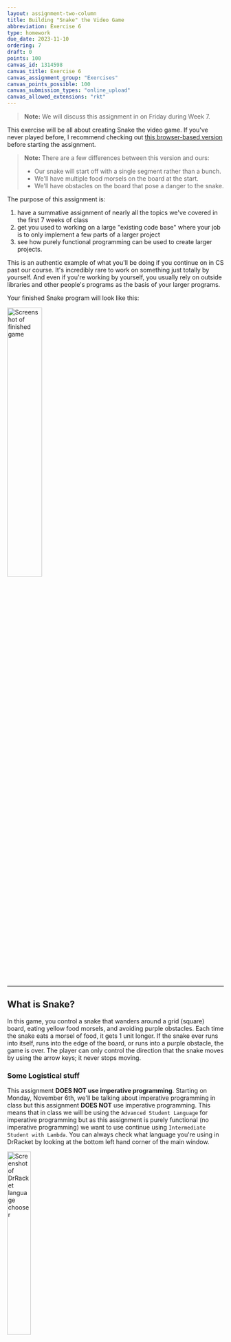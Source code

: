 ```yaml
---
layout: assignment-two-column
title: Building "Snake" the Video Game
abbreviation: Exercise 6
type: homework
due_date: 2023-11-10
ordering: 7
draft: 0
points: 100
canvas_id: 1314598
canvas_title: Exercise 6
canvas_assignment_group: "Exercises"
canvas_points_possible: 100
canvas_submission_types: "online_upload"
canvas_allowed_extensions: "rkt"
---
```


> **Note:** We will discuss this assignment in  on Friday during Week 7.

This exercise will be all about creating Snake the video game. If you've never played before, I recommend checking out [this browser-based version](https://www.mikusa.com/snake/snake.html) before starting the assignment.

> **Note:** There are a few differences between this version and ours:
> * Our snake will start off with a single segment rather than a bunch.
> * We'll have multiple food morsels on the board at the start.
> * We'll have obstacles on the board that pose a danger to the snake.

The purpose of this assignment is:

1. have a summative assignment of nearly all the topics we've covered in the first 7 weeks of class
2. get you used to working on a large "existing code base" where your job is to only implement a few parts of a larger project
3. see how purely functional programming can be used to create larger projects.

This is an authentic example of what you'll be doing if you continue on in CS past our course. It's incredibly rare to work on something just totally by yourself. And even if you're working by yourself, you usually rely on outside libraries and other people's programs as the basis of your larger programs.

Your finished Snake program will look like this:

<img src="{{ site.url }}/assets/exercise_6/finished_snake.png" alt="Screenshot of finished game" style="float: none; width:40%;"/>

* * *

## What is Snake?

In this game, you control a snake that wanders around a grid (square) board, eating yellow food morsels, and avoiding purple obstacles. Each time the snake eats a morsel of food, it gets 1 unit longer. If the snake ever runs into itself, runs into the edge of the board, or runs into a purple obstacle, the game is over. The player can only control the direction that the snake moves by using the arrow keys; it never stops moving.

### Some Logistical stuff

This assignment **DOES NOT use imperative programming**. Starting on Monday, November 6th, we'll be talking about imperative programming in class but this assignment **DOES NOT** use imperative programming. This means that in class we will be using the `Advanced Student Language` for imperative programming but as this assignment is purely functional (no imperative programming) we want to use continue using `Intermediate Student with Lambda`. You can always check what language you're using in DrRacket by looking at the bottom left hand corner of the main window.

<img src="{{ site.url }}/assets/exercise_6/drracket_language.png" alt="Screenshot of DrRacket language chooser" style="float: none; width:33%;" />


### Computer Coordinate Systems
Computers tend to use an odd coordinate system where the top left corner has coordinates `(0, 0)` and the y-coordinate increases in value as you move down. That is, the bottom left corner is at coordinates `(0, SIZE_OF_COORDINATE_SYSTEM)`. For this assignment the provided `snake-lib` file corrects for this behavior, moving the `(0, 0)` coordinate to the bottom left like coordinate systems in math. This means when the snake is moving up you’ll want to increase the y- coordinate and decrease it when the snake is moving down.

Many moons ago we talked about how Racket has some built-in structs that you can take advantage of without having to create them yourself with `define-struct`. One of them is called `posn` which is short for "position."

A `posn` is made up of two properties:
* an `x` value (number)
* a `y` value (number)

Just like our custom `struct`s, this means we have the following functions to create, check, and access data in structs:

* `make-posn: number number -> posn`
* `posn?: any? -> boolean`
* `posn-x: posn -> number`
* `posn-y: posn -> number`

* * *

## How to Get Started
To begin, download the template files below and make sure that all the files `snake-lib.rkt`, `foreign.rkt`, and `exercise_6.rkt` are in a folder where you will do your work.

<a class="nu-button" href="{{ site.url }}/course-files/exercises/exercise_6_template.zip" target="_blank">
    Exercise 6 Starter Files <i class="fas fa-download"></i>
</a>

**DO NOT MAKE ANY CHANGES TO THE FIRST 2 FILES AT ANY POINT.**

You will do your <mark>ALL YOUR WORK in `exercise_6.rkt`</mark>. Make sure your code passes all provided `check-expects` and write additional `check-expects` to ensure you’ve covered all possible situations. 

Additionally, you can only use the libraries already required in the starter code or `"./iterated-images.rkt"` and `"./remove_duplicates.rkt"` (however neither of these are actually required to complete the assignment). If you want to use them, you can copy them over from the earlier exercises.

Finally, `exercise_6.rkt` **MUST START WITH** `(require "./snake_lib.rkt")`; <mark>don't add any code before this line.</mark>

* * *

## Data Definitions

Just like how we've represented different types of data like employees, humans, cars, etc using custom `struct`s, so too can we represent the game of snake using a collection of `struct`s.

For this assignment, we will use several different data definitions (already included in `snake-lib`; **you do not need to make these**, you'll just need to use them). It provides the following `struct` definitions:

* `game`: this keeps track of all the game data including the board
* `snake`: this represents the snake character
* `food`: this will be used to represent the food particles on the board
* `obstacles`: this will be used to represent the obstacles on the board

These definitions are provided in your code _as a reference_ <mark>but the `define-struct` lines must remain commented as they are defined in already in `snake-lib` **for you**.</mark> They are also listed below.

This `snake-lib` also provides two other **variable** definitions:

* `board-length`, the length of one side of the board (measured in terms of snake body segments – by default, this is set to 50)
  * x-coordinates increase from 1 to `board-length` (inclusive) toward the right
  * y-coordinates increase from 1 to `board-length` (inclusive) toward the top
* `play-game`, a function described near the end of this assignment

* * *

### The `game`
```racket
; a game is...
; - (make-game snake (listof posn) (listof posn) number)
;   aka: (define-struct game (snake food obstacles ticks))
```

* the `snake` is described in more detail below (where is the snake on the screen)
* the `food` is described in more detail below (where is the food located on the screen)
* the `obstacles` are described in more detail below (where are the obstacles on the screen)
* the `ticks` just keeps track of how many "turns" have been played (aka how many times has the snake moved)

> **Interlude on Symbols**
> `'down` and its counterparts might look a little weird. It's not a `string`...and it's not a `list`. What the heck is it? The single quote (i.e. `'`) when _not_ paired with a parenthesis (e.g. `'(1 2)`) means: "the following is a **symbol**". `symbol`s are another type of data in Racket that you can think of as "strings without any spaces." Racket knows the symbol ends as soon as it sees a space.
>
> That is `'up` is a **symbol** and `"up"` is a **string**. If you see something that starts with a single quote, it's a symbol. To test to see if something is a `symbol`, you can use the built-in function `symbol?`. To test if two symbols are equal, you can use: `symbol=?`

### The `snake`

```racket
; a snake is...
; - (make-snake direction (listof posn))
;   aka: (define-struct snake (heading segments))
```

So a `snake` is made up:
* a `heading` (`'up`, `'left`, `'down`, or `'right`)
* and a list of `segments` (more below)

#### Snake `segments`

```racket
; segments is either
; - (cons posn empty)
; - (cons posn segments)
```

That is, `segments` is a non-empty list of `posn`s.

### `food`
```racket
; food is either
; - empty
; - (cons posn food)
```

This is basically just a list of `posn`s. If a `(x,y)` point is in this list, that means we'll see it on the board as a yellow food particle at that coordinate point.

### `obstacle-squares` (a specific variable)
```racket
; obstacle-squares is either
; - empty
; - (cons posn obstacle-squares)
```
This is basically just a list of `posn`s. If a `(x,y)` point is in this list, that means we'll see it on the board as a purple obstacle at that coordinate point.

* * *

## Your Job

Your job is to write the following functions (and any necessary helper functions), which will serve as arguments to the `play-game` function. We’ve written about 1 test for each function. You’ll need to write more to properly test your code. I recommend that you write these functions in the order that they appear here (and in the starter code file). <mark>You will not be able to play the game until all functions are completed</mark>, **but you can properly test your functions with `check-expect`s**.

Your work is limited to _defining_ these functions. This is an example of _abstraction_ in software engineering. For instance, you don't have to worry about teaching racket how to listen to the user's keyboard entries or how to launch a popup window for the game. Those things are taken care of in `snake-lib`. You can just take for granted that, for instance, your `change-snake-direction` function (described below) gets the correct direction from the keyboard.

> **Hint**: Remember, in functional programming we can't update the value of a variable. If we want to "update" a game, we have to create a whole new game and update its properties using the values from the old game. So for instance if we wanted to make a new game using some old game `g`...and all we wanted was to update the `g`'s tick counter, we would have to use:
>
>```racket
> (make-game (game-snake g)
>            (game-food g)
>            (game-obstacles g)
>            (+ 1 (game-ticks g))
>```


* * *

### Activity 1. `add-food-to-game`
```racket
add-food-to-game: game posn -> game
```
This function adds a morsel of food at the specified board position.

### Activity 2. `change-snake-direction`
```racket
change-snake-direction: game direction -> game
```
This function changes the direction in which the snake is traveling.

### Activity 3. `game-score`
```racket
game-score: game -> number
```
This function computes the player’s score, based on the snake’s `length` and the time (`ticks`) taken to reach that length. One possibility is to multiply the snake’s length by 100 and subtract the elapsed ticks, but you’re welcome to experiment with other definitions. There's no one correct score to use, but it needs to be numeric **and it needs to stay positive**.

### Activity 4. `game-over?`
```racket
game-over?: game -> boolean
```

The game ends when the snake runs into:
1. Itself - the head is the same as one of the other segments. A snake of length 1 or 2 (of 1 or 2 segments) can reverse direction without running into itself. Once a snake is 3 or more segments, reversing direction will cause it to run into itself and the game should be over. You cannot have an empty snake.
2. A wall - In other words, if the x and y coordinates of all of the snakes segments fall between 1 and 50 (board-length) inclusive it's alive. Otherwise, it's run into a wall. Please be very careful when checking the bounds here.
3. Or an `obstacle` (purple dot) - see if any of the segments have collided with any of the obstacles.

Note that a "dead snake" (aka, game over) is exemplified by the snake turning red on the game board. (The `snake-lib` also takes care of this for you)

> **Hint**: you might find it useful to write helper functions. One for each condition of game over.

_When your snake runs off the top or left side of the board, you’ll see a weird shift of the game board and you’ll be able to see the segment of the snake that is off the side of the board. When it runs off the bottom or right, this will not happen. This is expected behavior and you don't need to worry about it._

### Activity 5. `game-advance`
```racket
game-advance: game -> game
```

**This is the most challenging part of the assignment.**

This function moves the game forward one step. _One step increments the game’s `tick` variable and moves the snake, possibly causing it to eat and grow._

_Moving_ the snake means that the snake both gains and loses a segment (unless it eats). The new segment’s coordinates are determined by the segment that was previously at the front of the snake and the direction the snake is heading. If the snake does not eat, it loses the oldest segment, namely the one that was previously at the end of the snake. To see if the snake has eaten, you should check to see if adding a new segment in the direction of the head collides with a piece of food.

> **Hint**: To remove an element from the end of a list, think about how you can use the `rest` and `reverse` functions (you can find `reverse` in the [Racket Documentation](https://docs.racket-lang.org/htdp-langs/intermediate-lam.html#%28def._htdp-intermediate-lambda._%28%28lib._lang%2Fhtdp-intermediate-lambda..rkt%29._reverse%29%29)).

This function **does not** replace eaten food; `play-game` (in `snake-lib`) handles that task. You **do need to handle removing the eaten food**, however.

> **Hint**: It might be convenient to have <a href="https://bain-cs111.github.io/course-files/quizzes/q3_glossary_compact.pdf">functions that check to see if something is a _member_ of a list or possibly _removes_ certain items of a list.</a>

Below are two examples of the behavior of this function for the snake before and after a single step. The first scenario shows the snake moving upwards without eating. The second is the same scenario except the snake eats a piece of food as it moves upward.

**Without food - Snake moving up**
<img src="{{ site.url }}/assets/exercise_6/snake_first_screenshot.png" alt="Snake screenshot of not eating food" style="float: none; width:33%;"/>

**With food - Snake moving up**
<img src="{{ site.url }}/assets/exercise_6/snake_second_screenshot.png" alt="Snake screenshot of eating food" style="float: none; width:33%;"/>

* * *

### Finally Testing Your Work

After you have written and thoroughly tested these functions (you can fully test these with `check-expect`s before playing the game at all), you’ll notice that we have the below line commented out at the end of the file. Uncomment it to start playing.
```racket
(play game-start)
```

> **Note**: As you work on this assignment, you may consider what would happen if a piece of food happens to appear in the same position as an obstacle. **Please ignore this issue**. That is, don’t worry about testing for this situation. A new piece of food will only appear at a currently “open” location (i.e. one that does not contain a piece of food, an obstacle, or part of the snake). This check is already implemented in `snake_lib.rkt`.

* * *

## Double Checking your Work

Make sure you’ve followed the process outlined in the introduction for every function, and that you’ve thoroughly tested your functions for all possible edge cases.

Before turning your assignment in, **run the file one last time** to make sure that it runs properly and doesn’t generate any exceptions, and all the tests pass. Make sure you've also spent some time writing your OWN `check-expect` calls to test your code.

Assuming they do, submit **only your `exercise_6.rkt` file** on Canvas.

{% include submission_details.md %}
